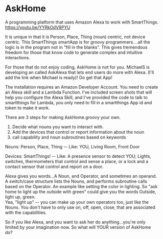 # AskHome

A programming platform that uses Amazon Alexa to work with SmartThings.  https://youtu.be/YYRkOdV9PYU

It is unique in that it is Person, Place, Thing (noun) centric, not device centric.
This SmartThings smartApp is for groovy programmers....all the logic is in the program
not in "fill in the blanks".  This gives tremendous freedom for those that know code
to generate complex and intuitive interactions.  

For those that do not enjoy coding, AskHome is not for you.   MichaelS is developing an
called AskAlexa that lets end users do more with Alexa. (I'll add the link when Michael is ready)! 
Go get that App!

The installation requires an Amazon Developer Account.  You need to create an Alexa skill
and a Lambda Function.  I've included screen shots that will help you configure the Alexa Skill,
and I've provided the code to talk to smartthings for Lambda, you only need to fill in a smartthings 
App id and token to make it work.

There are 3 steps for making AskHome.groovy your own.

1.  Decide what nouns you want to interact with.
2.  Add the devices that control or report information about the noun
3.  call capability and noun subroutines based on keywords

Nouns:  Person, Place, Thing  --  Like:  YOU, Living Room, Front Door

Devices:  SmartThings!   --  Like:  A presence sensor to detect YOU; Lights, 
switches, thermometers that control and sense a place, or a lock and a contact 
sensor that control and report on a door.

Alexa gives you words...A Noun, and Operator, and sometimes an operand.  A switch/case structure lists
the Nouns, and performs subroutine calls based on the Operator.  An example like setting the color in lighting.
So "ask home to light up the outside with green" could give you the words  Outside, light up, green.   
Yea, "light up" -- you can make up your own operators too, just like the Nouns.  You don't have to only use 
on, off, open, close, that are associated with the capabilities.

So if you like Alexa, and you want to ask her do anything...you're only limited by your imagination now.
So what will YOUR version of AskHome do?

